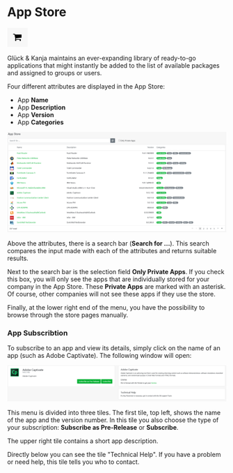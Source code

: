 # App Store

![](../.gitbook/assets/rj-ac-storeicon.png)

Glück & Kanja maintains an ever-expanding library of ready-to-go applications that might instantly be added to the list of available packages and assigned to groups or users. 

Four different attributes are displayed in the App Store:

* App **Name**
* App **Description**
* App **Version**
* App **Categories**

![](../.gitbook/assets/appstore.png)

Above the attributes, there is a search bar \(**Search for ...**\). This search compares the input made with each of the attributes and returns suitable results. 

Next to the search bar is the selection field **Only Private Apps**. If you check this box, you will only see the apps that are individually stored for your company in the App Store. These **Private Apps** are marked with an asterisk. Of course, other companies will not see these apps if they use the store.

Finally, at the lower right end of the menu, you have the possibility to browse through the store pages manually.

### App Subscribtion

To subscribe to an app and view its details, simply click on the name of an app \(such as Adobe Captivate\). The following window will open:

![](../.gitbook/assets/appstore_appdetails.png)

This menu is divided into three tiles. The first tile, top left, shows the name of the app and the version number. In this tile you also choose the type of your subscription: **Subscribe as Pre-Release** or **Subscribe**.

The upper right tile contains a short app description.

Directly below you can see the tile "Technical Help". If you have a problem or need help, this tile tells you who to contact.

